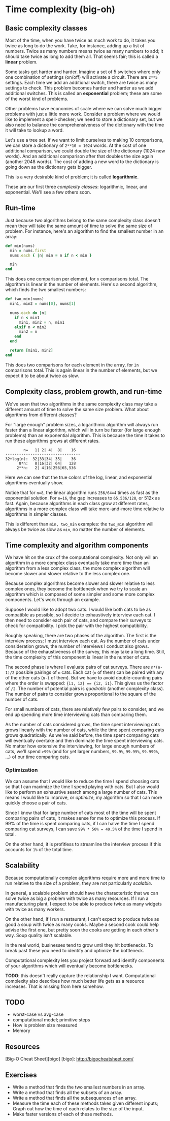 # Time complexity (big-oh)

## Basic complexity classes

Most of the time, when you have twice as much work to do, it takes you
twice as long to do the work. Take, for instance, adding up a list of
numbers. Twice as many numbers means twice as many numbers to add; it
should take twice as long to add them all. That seems fair; this is
called a **linear** problem.

Some tasks get harder and harder. Imagine a set of 5 switches where
only one combination of settings (on/off) will activate a
circuit. There are `2**5` settings. Each time we add an additional
switch, there are twice as many settings to check. This problem
becomes harder and harder as we add additional switches. This is
called an **exponential** problem; these are some of the worst kind of
problems.

Other problems have economies of scale where we can solve much bigger
problems with just a little more work. Consider a problem where we
would like to implement a spell-checker; we need to store a dictionary
set, but we also need to balance the comprehensiveness of the
dictionary with the time it will take to lookup a word.

Let's use a tree set. If we want to limit ourselves to making 10
comparisons, we can store a dictionary of `2**10 = 1024` words. At the
cost of one additional comparison, we could double the size of the
dictionary (1024 new words). And an additional comparison after that
doubles the size again (another 2048 words). The cost of adding a new
word to the dictionary is going down as the dictionary gets bigger.

This is a very desirable kind of problem; it is called
**logarithmic**.

These are our first three *complexity classes*: logarithmic, linear,
and exponential. We'll see a few others soon.

## Run-time

Just because two algorithms belong to the same complexity class
doesn't mean they will take the same amount of time to solve the same
size of problem. For instance, here's an algorithm to find the
smallest number in an array:

```ruby
def min(nums)
  min = nums.first
  nums.each { |n| min = n if n < min }

  min
end
```

This does one comparison per element, for `n` comparisons total. The
algorithm is linear in the number of elements. Here's a second
algorithm, which finds the two smallest numbers:

```ruby
def two_min(nums)
  min1, min2 = nums[0], nums[1]

  nums.each do |n|
    if n < min1
      min1, min2 = n, min1
    elsif n < min2
      min2 = n
    end
  end

  return [min1, min2]
end
```

This does two comparisons for each element in the array, for `2n`
comparisons total. This is again linear in the number of elements, but
we expect it to be about twice as slow.

## Complexity class, problem growth, and run-time

We've seen that two algorithms in the same complexity class may take a
different amount of time to solve the same size problem. What about
algorithms from different classes?

For "large enough" problem sizes, a logarithmic algorithm will always
run faster than a linear algorithm, which will in turn be faster (for
large enough problems) than an exponential algorithm. This is because
the time it takes to run these algorithms grows at different rates.

```
        n=   1| 2| 4|  8|    16
---------------------------------
32+log(n):  32|33|34| 35|    36
      8*n:   8|16|32| 64|   128
     2**n:   2| 4|16|256|65,536
```

Here we can see that the true colors of the log, linear, and
exponential algorithms eventually show.

Notice that for `n=8`, the linear algorithm runs `256/64=4` times as
fast as the exponential solution. For `n=16`, the gap increases to
`65,536/128`, or 512x as fast. Again, because algorithms in each class
grow at different rates, algorithms in a more complex class will take
more-and-more time relative to algorithms in simpler classes.

This is different than `min, two_min` examples: the `two_min`
algorithm will always be twice as slow as `min`, no matter the number
of elements.

## Time complexity and algorithm components

We have hit on the crux of the computational complexity. Not only will
an algorithm in a more complex class eventually take more time than an
algorithm from a less complex class, the more complex algorithm will
become slower and slower relative to the less complex one.

Because complex algorithms become slower and slower relative to less
complex ones, they become the bottleneck when we try to scale an
algorithm which is composed of some simpler and some more complex
components. Let's work through an example.

Suppose I would like to adopt two cats. I would like both cats to be
as compatible as possible, so I decide to exhaustively interview each
cat. I then need to consider each pair of cats, and compare their
surveys to check for compatibility. I pick the pair with the highest
compatibility.

Roughly speaking, there are two phases of the algorithm. The first is
the interview process; I must interview each cat. As the number of
cats under consideration grows, the number of interviews I conduct
also grows. Because of the exhaustiveness of the survey, this may take
a long time. Still, the time complexity of this component is linear in
the number of cats.

The second phase is where I evaluate pairs of cat surveys. There are
`n*(n-1)/2` possible pairings of `n` cats. Each cat (`n` of them) can
be paired with any of the other cats (`n-1` of them). But we have to
avoid double-counting pairs where the order is swapped: `{i1, i2} ==
{i2, i1}`. This gives us the factor of `/2`. The number of potential
pairs is *quadratic* (another complexity class). The number of pairs
to consider grows proportional to the square of the number of
cats.

For small numbers of cats, there are relatively few pairs to consider,
and we end up spending more time interviewing cats than comparing
them.

As the number of cats considered grows, the time spent interviewing
cats grows linearly with the number of cats, while the time spent
comparing cats grows quadratically. As we've said before, the time
spent comparing cats will eventually overtake and then dominate the
time spent interviewing cats. No matter how extensive the
interviewing, for large enough numbers of cats, we'll spend `>99%`
(and for yet larger numbers, `99.9%`, `99.99%`, `99.999%`, ...) of our
time comparing cats.

### Optimization

We can assume that I would like to reduce the time I spend choosing
cats so that I can maximize the time I spend playing with cats. But I
also would like to perform an exhaustive search among a large number
of cats. This means I would like to improve, or *optimize*, my
algorithm so that I can more quickly choose a pair of cats.

Since I know that for large number of cats most of the time will be
spent comparing pairs of cats, it makes sense for me to optimize this
process. If 99% of the time is spent comparing cats, if I can halve
the time I spend comparing cat surveys, I can save `99% * 50% = 49.5%`
of the time I spend in total.

On the other hand, it is profitless to streamline the interview
process if this accounts for `1%` of the total time.

## Scalability

Because computationally complex algorithms require more and more time
to run relative to the size of a problem, they are not particularly
*scalable*.

In general, a scalable problem should have the characteristic that we
can solve twice as big a problem with twice as many resources. If I
run a manufacturing plant, I expect to be able to produce twice as
many widgets with twice as many workers.

On the other hand, if I run a restaurant, I can't expect to produce
twice as good a soup with twice as many cooks. Maybe a second cook
could help advise the first one, but pretty soon the cooks are getting
in each other's way. Soup quality isn't scalable.

In the real world, businesses tend to grow until they hit
bottlenecks. To break past these you need to identify and optimize the
bottleneck.

Computational complexity lets you project forward and identify
components of your algorithms which will eventually become
bottlenecks.

**TODO**: this doesn't really capture the relationship I
want. Computational complexity also describes how much better life
gets as a resource increases. That is missing from here somehow.

## TODO

* worst-case vs avg-case
* computational model; primitive steps
* How is problem size measured
* Memory

## Resources
[Big-O Cheat Sheet][bigo]
[bigo]: http://bigocheatsheet.com/

## Exercises
* Write a method that finds the two smallest numbers in an array.
* Write a method that finds all the subsets of an array.
* Write a method that finds all the subsequences of an array.
* Measure the time each of these methods takes given different inputs; Graph out how the time of each relates to the size of the input.
* Make faster versions of each of these methods.
